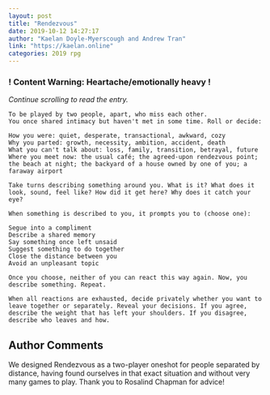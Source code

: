 ```yaml
---
layout: post
title: "Rendezvous"
date: 2019-10-12 14:27:17
author: "Kaelan Doyle-Myerscough and Andrew Tran"
link: "https://kaelan.online"
categories: 2019 rpg
---
```

<div id="warning"><div id="content"><h3><strong>! Content Warning: Heartache/emotionally heavy !</strong></h3><i>Continue scrolling to read the entry.</i></div></div>
 
```
To be played by two people, apart, who miss each other.
You once shared intimacy but haven't met in some time. Roll or decide:

How you were: quiet, desperate, transactional, awkward, cozy
Why you parted: growth, necessity, ambition, accident, death
What you can't talk about: loss, family, transition, betrayal, future
Where you meet now: the usual café; the agreed-upon rendezvous point; the beach at night; the backyard of a house owned by one of you; a faraway airport 

Take turns describing something around you. What is it? What does it look, sound, feel like? How did it get here? Why does it catch your eye?

When something is described to you, it prompts you to (choose one):

Segue into a compliment
Describe a shared memory
Say something once left unsaid
Suggest something to do together
Close the distance between you
Avoid an unpleasant topic 

Once you choose, neither of you can react this way again. Now, you describe something. Repeat.

When all reactions are exhausted, decide privately whether you want to leave together or separately. Reveal your decisions. If you agree, describe the weight that has left your shoulders. If you disagree, describe who leaves and how.
```
## Author Comments
We designed Rendezvous as a two-player oneshot for people separated by distance, having found ourselves in that exact situation and without very many games to play. Thank you to Rosalind Chapman for advice! 
